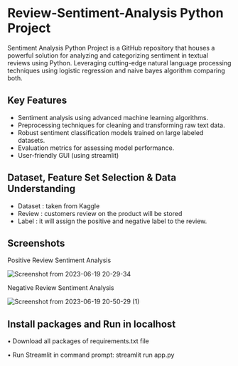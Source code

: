 # Review-Sentiment-Analysis Python Project
Sentiment Analysis Python Project is a GitHub repository that houses a powerful solution for analyzing and categorizing sentiment in textual reviews using Python. Leveraging cutting-edge natural language processing techniques using logistic regression and naive bayes algorithm comparing both.

## Key Features

- Sentiment analysis using advanced machine learning algorithms.
- Preprocessing techniques for cleaning and transforming raw text data.
- Robust sentiment classification models trained on large labeled datasets.
- Evaluation metrics for assessing model performance.
- User-friendly GUI (using streamlit)

## Dataset, Feature Set Selection & Data Understanding
- Dataset : taken from Kaggle
- Review  : customers review on the product will be stored
- Label   : it will assign the positive and negative label to the review.

## Screenshots
Positive Review Sentiment Analysis

![Screenshot from 2023-06-19 20-29-34](https://github.com/DhanyaM2001/Review-Sentiment-Analysis/assets/92424242/8deabbc3-dbbb-43d6-9fa8-e9dbab823ff5)

Negative Review Sentiment Analysis

![Screenshot from 2023-06-19 20-50-29 (1)](https://github.com/DhanyaM2001/Review-Sentiment-Analysis/assets/92424242/4bb7960b-0f43-4d4c-b608-d249becae29f)



## Install packages and Run in localhost
 • Download all packages of requirements.txt file
 
 •	Run Streamlit in command prompt:    streamlit run app.py
 

